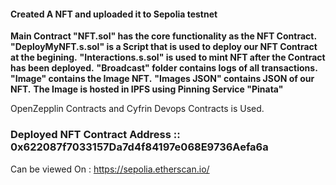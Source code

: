 #### Created A NFT and uploaded it to Sepolia testnet
**Main Contract "NFT.sol" has the core functionality as the NFT Contract.** 
**"DeployMyNFT.s.sol" is a Script that is used to deploy our NFT Contract at the begining.**
**"Interactions.s.sol" is used to mint NFT after the Contract has been deployed.**
**"Broadcast" folder contains logs of all transactions.**
**"Image" contains the Image NFT.**
**"Images JSON" contains JSON of our NFT.**
**The Image is hosted in IPFS using Pinning Service "Pinata"**

OpenZepplin Contracts and Cyfrin Devops Contracts is Used.

### Deployed NFT Contract Address :: 0x622087f7033157Da7d4f84197e068E9736Aefa6a  
Can be viewed On : https://sepolia.etherscan.io/

